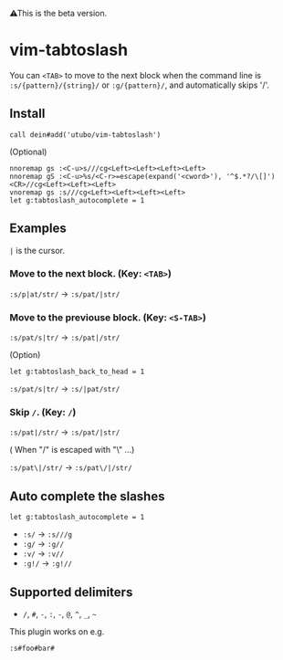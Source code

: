 ⚠This is the beta version.

# vim-tabtoslash

You can `<TAB>` to move to the next block when the command line is `:s/{pattern}/{string}/` or `:g/{pattern}/`,
and automatically skips '/'.

## Install

```vim
call dein#add('utubo/vim-tabtoslash')
```

(Optional)
```vim
nnoremap gs :<C-u>s///cg<Left><Left><Left><Left>
nnoremap gS :<C-u>%s/<C-r>=escape(expand('<cword>'), '^$.*?/\[]')<CR>//cg<Left><Left><Left>
vnoremap gs :s///cg<Left><Left><Left><Left>
let g:tabtoslash_autocomplete = 1
```

## Examples

`|` is the cursor.

### Move to the next block. (Key: `<TAB>`)
`:s/p|at/str/` -> `:s/pat/|str/`

### Move to the previouse block. (Key: `<S-TAB>`)

`:s/pat/s|tr/` -> `:s/pat|/str/`

(Option)
```vim
let g:tabtoslash_back_to_head = 1
```

`:s/pat/s|tr/` -> `:s/|pat/str/`

### Skip `/`. (Key: `/`)

`:s/pat|/str/` -> `:s/pat/|str/`

( When "/" is escaped with "\\" ...)

`:s/pat\|/str/` -> `:s/pat\/|/str/`

## Auto complete the slashes
```vim
let g:tabtoslash_autocomplete = 1
```

- `:s/` -> `:s///g`
- `:g/` -> `:g//`
- `:v/` -> `:v//`
- `:g!/` -> `:g!//`

## Supported delimiters
- `/`, `#`, `-`, `:`, `-`, `@`, `^`, `_`, `~`

This plugin works on e.g.
```
:s#foo#bar#
```

